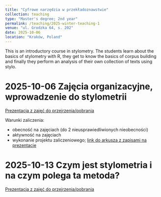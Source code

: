 ```yaml
---
title: "Cyfrowe narzędzia w przekładoznawstwie"
collection: teaching
type: "Master's degree; 2nd year"
permalink: /teaching/2025-winter-teaching-1
venue: "ul. Grodzka 64, s. 202"
date: 2025-10-06
location: "Kraków, Poland"
---
```


This is an introductory course in stylometry. The students learn about the basics of stylometry with R, they get to know the basics of corpus building and finally they perform an analysis of their own collection of texts using stylo.

2025-10-06 Zajęcia organizacyjne, wprowadzenie do stylometrii
======
<a href="/files/0610_CyfroweNarzedzias.pdf" target="_blank">Prezentacja z zajęć do przejrzenia/pobrania</a>

Warunki zaliczenia:
- obecność na zajęciach (do 2 nieusprawiedliwionych nieobecności)
- aktywność na zajęciach
- wykonanie projektu zaliczeniowego; [link do arkusza z zapisami na prezentacje](https://ujchmura-my.sharepoint.com/:x:/r/personal/aleksandra_rykowska_doctoral_uj_edu_pl/Documents/Cyfrowe%20narz%C4%99dzia%20w%20przek%C5%82adoznawstwie.xlsx?d=wddddd1bd7a394bc7a9c084e9d4c7ee54&csf=1&web=1&e=o7N5po)

2025-10-13 Czym jest stylometria i na czym polega ta metoda?
======
<a href="/files/1310_CyfroweNarzedzia.pdf" target="_blank">Prezentacja z zajęć do przejrzenia/pobrania</a>
